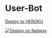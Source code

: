 # User-Bot

[Deploy to HEROKU](https://heroku.com/deploy)

[![Deploy on Railway](https://railway.app/button.svg)](https://railway.app/new/template?template=https%3A%2F%2Fgithub.comperry-xd%2Fuser-botr&envs=API_ID%2CAPI_HASH%2CSESSION)
